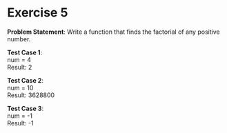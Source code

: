 # Exercise 5

**Problem Statement**: Write a function that finds the factorial of any positive number.

**Test Case 1**:
<br />num = 4
<br />Result: 2

**Test Case 2**:
<br />num = 10
<br />Result: 3628800

**Test Case 3**:
<br />num = -1
<br />Result: -1
